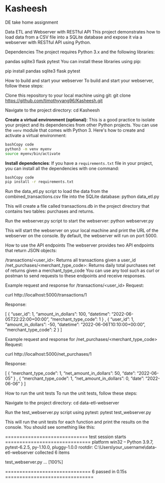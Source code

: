 # Kasheesh
DE take home assignment

Data ETL and Webserver with RESTful API
This project demonstrates how to load data from a CSV file into a SQLite database and expose it via a webserver with RESTful API using Python.

Dependencies
The project requires Python 3.x and the following libraries:

pandas
sqlite3
flask
pytest
You can install these libraries using pip:

pip install pandas sqlite3 flask pytest

How to build and start your webserver
To build and start your webserver, follow these steps:

Clone this repository to your local machine using git:
git clone https://github.com/timothyyang96/Kasheesh.git

Navigate to the project directory:
cd Kasheesh

**Create a virtual environment (optional)**: This is a good practice to isolate your project and its dependencies from other Python projects. You can use the `venv` module that comes with Python 3. Here's how to create and activate a virtual environment:

   ```bash
   bashCopy code
   python3 -m venv myenv
   source myenv/bin/activate
   ```
   
**Install dependencies**: If you have a `requirements.txt` file in your project, you can install all the dependencies with one command:

   ```bash
   bashCopy code
   pip install -r requirements.txt
   ```

Run the data_etl.py script to load the data from the combined_transactions.csv file into the SQLite database:
python data_etl.py

This will create a file called transactions.db in the project directory that contains two tables: purchases and returns.

Run the webserver.py script to start the webserver:
python webserver.py

This will start the webserver on your local machine and print the URL of the webserver on the console. By default, the webserver will run on port 5000.

How to use the API endpoints
The webserver provides two API endpoints that return JSON objects:

/transactions/<user_id>: Returns all transactions given a user_id
/net_purchases/<merchant_type_code>: Returns daily total purchases net of returns given a merchant_type_code
You can use any tool such as curl or postman to send requests to these endpoints and receive responses.

Example request and response for /transactions/<user_id>
Request:

curl http://localhost:5000/transactions/1

Response:

[ { “user_id”: 1, “amount_in_dollars”: 100, “datetime”: “2022-06-05T22:22:00+00:00”, “merchant_type_code”: 1 } , { “user_id”: 1, “amount_in_dollars”: -50, “datetime”: “2022-06-06T10:10:00+00:00”, “merchant_type_code”: 2 } ]

Example request and response for /net_purchases/<merchant_type_code>
Request:

curl http://localhost:5000/net_purchases/1

Response:

[ { “merchant_type_code”: 1, “net_amount_in_dollars”: 50, “date”: “2022-06-05” } , { “merchant_type_code”: 1, “net_amount_in_dollars”: 0, “date”: “2022-06-06” } ]

How to run the unit tests
To run the unit tests, follow these steps:

Navigate to the project directory:
cd data-etl-webserver

Run the test_webserver.py script using pytest:
pytest test_webserver.py

This will run the unit tests for each function and print the results on the console. You should see something like this:

============================= test session starts ============================== platform win32 – Python 3.9.7, pytest-6.2.5, py-1.10.0, pluggy-1.0.0 rootdir: C:\Users\your_username\data-etl-webserver collected 6 items

test_webserver.py … [100%]

============================== 6 passed in 0.15s ===============================
